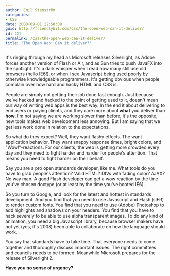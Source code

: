 ```yaml
---
author: Emil Stenström
categories:
- CSS
date: 2008-09-01 22:58:08
guid: http://friendlybit.com/css/the-open-web-can-it-deliver/
id: 221
permalink: /css/the-open-web-can-it-deliver/
title: 'The Open Web: Can it deliver?'
---
```


It's ringing through my head as Microsoft releases Silverlight, as Adobe forces another version of Flash or Air, and as Sun tries to push JavaFX into the spotlight. It's a dark whisper when I read how many still use old browsers (hello IE6!), or when I see Javascript being used poorly by otherwise knowledgeable programmers. It's getting obvious when people complain over how hard and hacky HTML and CSS is.

People are simply not getting their job done fast enough. Just because we've hacked and hacked to the point of getting used to it, doesn't mean our way of writing web apps is the best way. In the end it about delivering to end users or paying clients, and they care more about **what** you deliver than **how**. I'm not saying we are working slower than before, it's the opposite, new tools makes web development less annoying. But I am saying that we get less work done in relation to the expectations.

So what do they expect? Well, they want flashy effects. The want application behavior. They want snappy response times, bright colors, and "Wow!"-reactions. For our clients, the web is getting more crowded every day and they need to fight harder and harder for people's attention. That means you need to fight harder on their behalf.

Say you are a pro open standards developer, like me. What tools do you have to grab people's attention? Valid HTML? DIVs with fading color? AJAX? No way man. A good Flash developer can get a wow reaction by the time you've chosen doctype (or at least by the time you've booted IE6).

So you turn to Google, and look for the latest and hottest in standards development. And you find that you need to use Javascript and Flash (sIFR) to render custom fonts. You find that you need to use (Adobe) Photoshop to add highlights and shadows on your headers. You find that you have to hack severely to be able to use alpha transparent images. To do any kind of animation, you need a big Javascript library, because browser makers have not yet (yes, it's 2008) been able to collaborate on how the language should work.

You say that standards have to take time. That everyone needs to come together and thoroughly discuss important issues. The right committees and councils needs to be formed. Meanwhile Microsoft prepares for the release of Silverlight 2.

**Have you no sense of urgency?**

